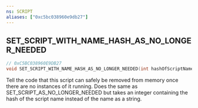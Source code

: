 ```yaml
---
ns: SCRIPT
aliases: ["0xc5bc038960e9db27"]
---
```

## SET_SCRIPT_WITH_NAME_HASH_AS_NO_LONGER_NEEDED

```c
// 0xC5BC038960E9DB27
void SET_SCRIPT_WITH_NAME_HASH_AS_NO_LONGER_NEEDED(int hashOfScriptName);
```

Tell the code that this script can safely be removed from memory once there are no instances of it running. Does the same as SET_SCRIPT_AS_NO_LONGER_NEEDED but takes an integer containing the hash of the script name instead of the name as a string.

